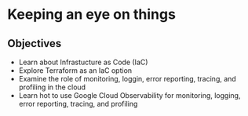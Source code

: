 # Keeping an eye on things

## Objectives
- Learn about Infrastucture as Code (IaC)
- Explore Terraform as an IaC option
- Examine the role of monitoring, loggin, error reporting, tracing, and profiling in the cloud
- Learn hot to use Google Cloud Observability for monitoring, logging, error reporting, tracing, and profiling